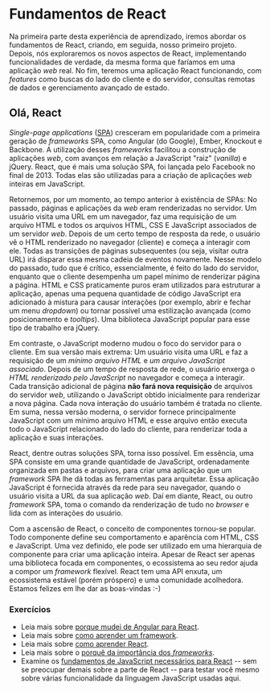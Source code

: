 # Fundamentos de React

Na primeira parte desta experiência de aprendizado, iremos abordar os fundamentos de React, criando, em seguida, nosso primeiro projeto. Depois, nós exploraremos os novos aspectos de React, implementando funcionalidades de verdade, da mesma forma que faríamos em uma aplicação *web* real. No fim, teremos uma aplicação React funcionando, com *features* como buscas do lado do cliente e do servidor, consultas remotas de dados e gerenciamento avançado de estado.

## Olá, React

*Single-page applications* ([SPA](https://en.wikipedia.org/wiki/Single-page_application)) cresceram em popularidade com a primeira geração de *frameworks* SPA, como Angular (do Google), Ember, Knockout e Backbone. A utilização desses *frameworks* facilitou a construção de aplicações *web*, com avanços em relação a JavaScript "raiz" (*vanilla*) e jQuery. React, que é mais uma solução SPA, foi lançada pelo Facebook no final de 2013. Todas elas são utilizadas para a criação de aplicações *web* inteiras em JavaScript.

Retornemos, por um momento, ao tempo anterior à existência de SPAs: No passado, páginas e aplicações da *web* eram renderizadas no servidor. Um usuário visita uma URL em um navegador, faz uma requisição de um arquivo HTML e todos os arquivos HTML, CSS E JavaScript associados de um servidor *web*. Depois de um certo tempo de resposta da rede, o usuário vê o HTML renderizado no navegador (cliente) e começa a interagir com ele. Todas as transições de páginas subsequentes (ou seja, visitar outra URL) irá disparar essa mesma cadeia de eventos novamente. Nesse modelo do passado, tudo que é crítico, essencialmente, é feito do lado do servidor, enquanto que o cliente desempenha um papel mínimo de renderizar página a página. HTML e CSS praticamente puros eram utilizados para estruturar a aplicação, apenas uma pequena quantidade de código JavaScript era adicionado à mistura para causar interações (por exemplo, abrir e fechar um menu *dropdown*) ou tornar possível uma estilização avançada (como posicionamento e *tooltips*). Uma biblioteca JavaScript popular para esse tipo de trabalho era jQuery. 

Em contraste, o JavaScript moderno mudou o foco do servidor para o cliente. Em sua versão mais extrema: Um usuário visita uma URL e faz a requisição de um *mínimo arquivo HTML* e *um arquivo JavaScript associado*. Depois de um tempo de resposta de rede, o usuário enxerga o *HTML renderizado pelo JavaScript* no navegador e começa a interagir. Cada transição adicional de página **não fará nova requisição** de arquivos do servidor *web*, utilizando o JavaScript obtido inicialmente para renderizar a nova página. Cada nova interação do usuário também é tratada no cliente. Em suma, nessa versão moderna, o servidor fornece principalmente JavaScript com um mínimo arquivo HTML e esse arquivo então executa todo o JavaScript relacionado do lado do cliente, para renderizar toda a aplicação e suas interações.  

React, dentre outras soluções SPA, torna isso possível. Em essência, uma SPA consiste em uma grande quantidade de JavaScript, ordenadamente organizada em pastas e arquivos, para criar uma aplicação que um *framework* SPA lhe dá todas as ferramentas para arquitetar. Essa aplicação JavaScript é fornecida através da rede para seu navegador, quando o usuário visita a URL da sua aplicação *web*. Daí em diante, React, ou outro *framework* SPA, toma o comando da renderização de tudo no *browser* e lida com as interações do usuário.

Com a ascensão de React, o conceito de componentes tornou-se popular. Todo componente define seu comportamento e aparência com HTML, CSS e JavaScript. Uma vez definido, ele pode ser utilizado em uma hierarquia de componente para criar uma aplicação inteira. Apesar de React ser apenas uma biblioteca focada em componentes, o ecossistema ao seu redor ajuda a compor um *framework* flexível. React tem uma API enxuta, um ecossistema estável (porém próspero) e uma comunidade acolhedora. Estamos felizes em lhe dar as boas-vindas :-)

### Exercícios

* Leia mais sobre [porque mudei de Angular para React](https://www.robinwieruch.de/reasons-why-i-moved-from-angular-to-react/).
* Leia mais sobre [como aprender um framework](https://www.robinwieruch.de/how-to-learn-framework/).
* Leia mais sobre [como aprender React](https://www.robinwieruch.de/learn-react-js).
* Leia mais sobre o [porquê da importância dos *frameworks*](https://www.robinwieruch.de/why-frameworks-matter).
* Examine os [fundamentos de JavaScript necessários para React](https://www.robinwieruch.de/javascript-fundamentals-react-requirements) -- sem se preocupar demais sobre a parte de React -- para testar você mesmo sobre várias funcionalidade da linguagem JavaScript usadas aqui.